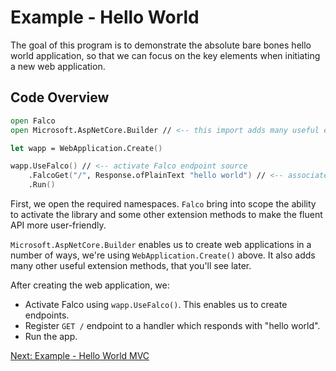 # Example - Hello World 

The goal of this program is to demonstrate the absolute bare bones hello world application, so that we can focus on the key elements when initiating a new web application.

## Code Overview 

```fsharp
open Falco
open Microsoft.AspNetCore.Builder // <-- this import adds many useful extensions

let wapp = WebApplication.Create()

wapp.UseFalco() // <-- activate Falco endpoint source
    .FalcoGet("/", Response.ofPlainText "hello world") // <-- associate GET / to HttpHandler
    .Run()
```

First, we open the required namespaces. `Falco` bring into scope the ability to activate the library and some other extension methods to make the fluent API more user-friendly. 

`Microsoft.AspNetCore.Builder` enables us to create web applications in a number of ways, we're using `WebApplication.Create()` above. It also adds many other useful extension methods, that you'll see later.

After creating the web application, we:

- Activate Falco using `wapp.UseFalco()`. This enables us to create endpoints.
- Register `GET /` endpoint to a handler which responds with "hello world".
- Run the app.

[Next: Example - Hello World MVC](example-hello-world-mvc.md)